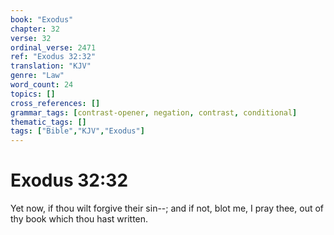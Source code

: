 ```yaml
---
book: "Exodus"
chapter: 32
verse: 32
ordinal_verse: 2471
ref: "Exodus 32:32"
translation: "KJV"
genre: "Law"
word_count: 24
topics: []
cross_references: []
grammar_tags: [contrast-opener, negation, contrast, conditional]
thematic_tags: []
tags: ["Bible","KJV","Exodus"]
---
```


# Exodus 32:32

Yet now, if thou wilt forgive their sin--; and if not, blot me, I pray thee, out of thy book which thou hast written.
